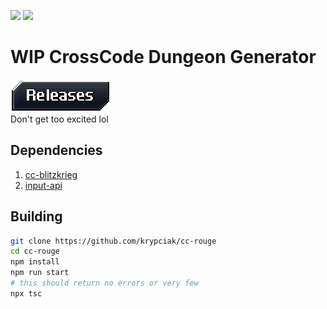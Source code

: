 [![](https://tokei.rs/b1/github/krypciak/cc-rouge?type=typescript&label=TypeScript&style=flat)](https://github.com/krypciak/cc-rouge)
[![](https://tokei.rs/b1/github/krypciak/cc-rouge?type=JSON&label=Json&style=flat)](https://github.com/krypciak/cc-rouge)
# WIP CrossCode Dungeon Generator


![Realeses](https://github.com/CCDirectLink/organization/blob/master/assets/badges/releases%402x.png)  
Don't get too excited lol

## Dependencies
1. [cc-blitzkrieg](https://github.com/krypciak/cc-blitzkrieg)
2. [input-api](https://github.com/CCDirectLink/input-api)
		

## Building
```bash
git clone https://github.com/krypciak/cc-rouge
cd cc-rouge
npm install
npm run start
# this should return no errors or very few
npx tsc
```
